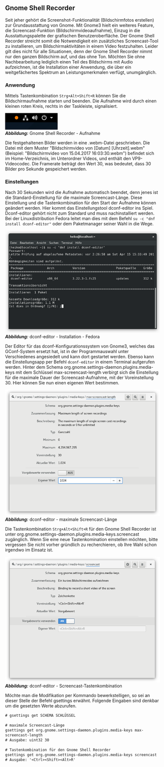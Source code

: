## Gnome Shell Recorder

Seit jeher gehört die Screenshot-Funktionalität (Bildschirmfotos erstellen) zur Grundausstattung von Gnome.
Mit Gnome3 hielt ein weiteres Feature, die Screencast-Funktion (Bildschirmvideoaufnahme),
Einzug in die Ausstattungspalette der grafischen Benutzeroberfläche. 
Der Gnome Shell Recorder streicht somit die Notwendigkeit ein zusätzliches Screencast-Tool zu installieren,
um Bildschirmaktivitäten in einem Video festzuhalten. Leider gilt dies nicht für alle Situationen,
denn der Gnome Shell Recorder nimmt nur den ganzen Bildschirm auf, und das ohne Ton.
Möchten Sie ohne Nachbearbeitung lediglich einen Teil des Bildschirms mit Audio aufzeichnen, 
ist die Installation einer Anwendung, die über ein weitgefächertes Spektrum an Leistungsmerkmalen verfügt, unumgänglich. 

### Anwendung

Mittels Tastenkombination `Strg+Alt+Shift+R` können Sie die Bildschirmaufnahme starten und beenden.
Die Aufnahme wird durch einen kleinen roten Kreis, rechts in der Taskleiste, signalisiert.

![Gnome Shell Recorder](../../images/gnome_shell_recorder.png)    
***Abbildung:*** Gnome Shell Recorder - Aufnahme

Die festgehaltenen Bilder werden in eine .webm-Datei geschrieben. 
Die Datei mit dem Muster "Bildschirmvideo von [Datum] [Uhrzeit].webm"
(Beispiel: "Bildschirmvideo von 15.04.2017 16:03:30.webm") befindet sich im Home-Verzeichnis,
im Unterordner Videos, und enthält den VP9-Videocodec. 
Die Framerate beträgt den Wert 30, was bedeutet, dass 30 Bilder pro Sekunde gespeichert werden.

### Einstellungen

Nach 30 Sekunden wird die Aufnahme automatisch beendet, denn jenes ist die Standard-Einstellung
für die maximale Screencast-Länge. Diese Einstellung und die Tastenkombination für den Start der Aufnahme
können geändert werden. Hier kommt das Einstellungstool dconf-editor ins Spiel. 
Dconf-editor gehört nicht zum Standard und muss nachinstalliert werden.
Bei der Linuxdistribution Fedora leitet man dies mit dem Befehl `su -c "dnf install dconf-editor"`
oder dem Paketmanager seiner Wahl in die Wege.

![dconf-editor - Installation](../../images/dconf-editor_fedora_install.png)    
***Abbildung:*** dconf-editor - Installation - Fedora

Der Editor für das dconf-Konfigurationssystem von Gnome3, welches das GConf-System ersetzt hat, 
ist in der Programmauswahl unter Verschiedenes angesiedelt und kann dort gestartet werden.
Ebenso kann die Einstellungsapp per Befehl `dconf-editor` in einem Terminal aufgerufen werden.
Hinter dem Schema org.gnome.settings-daemon.plugins.media-keys mit dem Schlüssel max-screencast-length verbirgt sich
die Einstellung für die maximale Dauer der Screencast-Aufnahme, mit der Voreinstellung 30. 
Hier können Sie nun einen eigenen Wert bestimmen.

![dconf-editor - maximale Screencast-Länge](../../images/dconf-editor_max-screencast-length.png)    
***Abbildung:*** dconf-editor - maximale Screencast-Länge

Die Tastenkombination `Strg+Alt+Shift+R` für den Gnome Shell Recorder ist unter 
org.gnome.settings-daemon.plugins.media-keys.screencast zugänglich.
Wenn Sie eine neue Tastenkomination einstellen möchten, bitte vergessen Sie nicht vorher gründlich zu recherchieren,
ob Ihre Wahl schon irgendwo im Einsatz ist.

![dconf-editor - Screencast-Tastenkombination](../../images/dconf-editor_screencast.png)    
***Abbildung:*** dconf-editor - Screencast-Tastenkombination

Möchte man die Modifikation per Kommando bewerkstelligen, so sei an dieser Stelle der Befehl gsettings erwähnt.
Folgende Eingaben sind denkbar um die gesetzten Werte abzurufen.

```
# gsettings get SCHEMA SCHLÜSSEL

# maximale Screencast-Länge
gsettings get org.gnome.settings-daemon.plugins.media-keys max-screencast-length
# Ausgabe: uint32 30

# Tastenkombination für den Gnome Shell Recorder
gsettings get org.gnome.settings-daemon.plugins.media-keys screencast
# Ausgabe: '<Ctrl><Shift><Alt>R'
```


